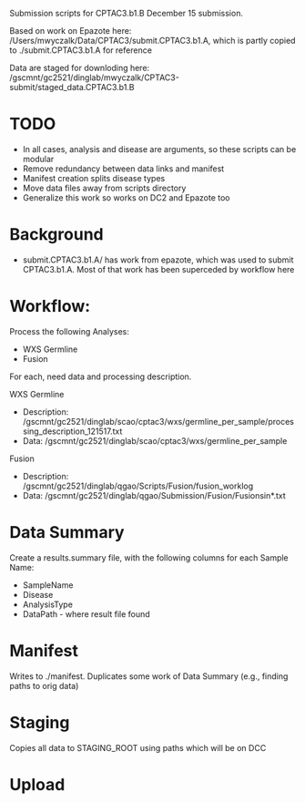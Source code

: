 Submission scripts for CPTAC3.b1.B December 15 submission.

Based on work on Epazote here: /Users/mwyczalk/Data/CPTAC3/submit.CPTAC3.b1.A, which is partly copied 
to ./submit.CPTAC3.b1.A for reference

Data are staged for downloding here: /gscmnt/gc2521/dinglab/mwyczalk/CPTAC3-submit/staged_data.CPTAC3.b1.B

# TODO

* In all cases, analysis and disease are arguments, so these scripts can be modular
* Remove redundancy between data links and manifest
* Manifest creation splits disease types
* Move data files away from scripts directory
* Generalize this work so works on DC2 and Epazote too

# Background

* submit.CPTAC3.b1.A/ has work from epazote, which was used to submit CPTAC3.b1.A.  Most of that work has been superceded by workflow here

# Workflow:

Process the following Analyses:
* WXS Germline
* Fusion

For each, need data and processing description.

WXS Germline
* Description: /gscmnt/gc2521/dinglab/scao/cptac3/wxs/germline_per_sample/processing_description_121517.txt
* Data: /gscmnt/gc2521/dinglab/scao/cptac3/wxs/germline_per_sample

Fusion
* Description: /gscmnt/gc2521/dinglab/qgao/Scripts/Fusion/fusion_worklog
* Data: /gscmnt/gc2521/dinglab/qgao/Submission/Fusion/Fusionsin*.txt

# Data Summary

Create a results.summary file, with the following columns for each Sample Name:
* SampleName
* Disease
* AnalysisType
* DataPath - where result file found

# Manifest

Writes to ./manifest.  Duplicates some work of Data Summary (e.g., finding paths to orig data)

# Staging

Copies all data to STAGING_ROOT using paths which will be on DCC



# Upload


